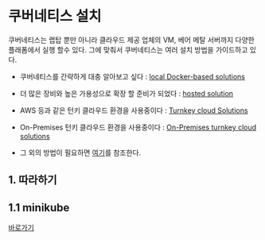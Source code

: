 # 쿠버네티스 설치
쿠버네티스는 랩탑 뿐만 아니라 클라우드 제공 업체의 VM, 베어 메탈 서버까지 다양한 플래폼에서 실행 할수 있다.
그에 맞춰서 쿠버네티스는 여러 설치 방법을 가이드하고 있다.

* 쿠버네티스를 간략하게 대충 알아보고 싶다 : [local Docker-based solutions](https://kubernetes.io/docs/setup/pick-right-solution/#local-machine-solutions)

* 더 많은 장비와 높은 가용성으로 확장 할 준비가 되었다 : [hosted solution](https://kubernetes.io/docs/setup/pick-right-solution/#hosted-solutions)

* AWS 등과 같은 턴키 클라우드 환경을 사용중이다 : [Turnkey cloud Solutions](https://kubernetes.io/docs/setup/pick-right-solution/#turnkey-cloud-solutions)

* On-Premises 턴키 클라우드 환경을 사용중이다 : [On-Premises turnkey cloud solutions](https://kubernetes.io/docs/setup/pick-right-solution/#on-premises-turnkey-cloud-solutions)

* 그 외의 방법이 필요하면 [여기](https://kubernetes.io/docs/setup/pick-right-solution/)를 참조한다.


## 1. 따라하기
## 1.1 minikube
  [바로가기](./minikube.md)
